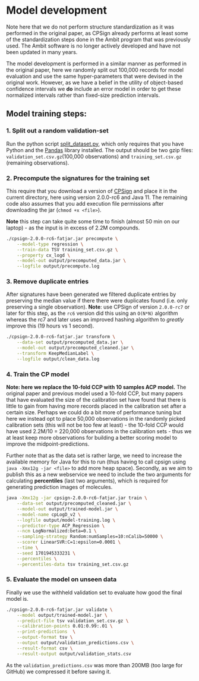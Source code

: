 # Model development

Note here that we do not perform structure standardization as it was performed in the original paper, as CPSign already performs at least some of the standardization steps done in the Ambit program that was previously used. The Ambit software is no longer actively developed and have not been updated in many years.

The model development is performed in a similar manner as performed in the original paper, here we randomly split out 100,000 records for model evaluation and use the same hyper-parameters that were devised in the original work. However, as we have a belief in the utility of object-based confidence intervals we **do** include an error model in order to get these normalized intervals rather than fixed-size prediction intervals.

## Model training steps:

### 1. Split out a random validation-set

Run the python script [split_dataset.py](split_dataset.py), which only requires that you have Python and the [Pandas](https://pandas.pydata.org/) library installed. The output should be two gzip files: `validation_set.csv.gz`(100,000 observations) and `training_set.csv.gz` (remaining observations). 

### 2. Precompute the signatures for the training set

This require that you download a version of [CPSign](https://github.com/arosbio/cpsign) and place it in the current directory, here using version 2.0.0-rc6 and Java 11. The remaining code also assumes that you add execution file permissions after downloading the jar (`chmod +x <file>`). 

**Note** this step can take quite some time to finish (almost 50 min on our laptop) - as the input is in excess of 2.2M compounds.

```bash
./cpsign-2.0.0-rc6-fatjar.jar precompute \
    --model-type regression \
    --train-data TSV training_set.csv.gz \
    --property cx_logd \
    --model-out output/precomputed_data.jar \
    --logfile output/precompute.log
```

### 3. Remove duplicate entries

After signatures have been generated we filtered duplicate entries by preserving the median value if there there were duplicates found (i.e. only preserving a single observation). **Note**: use CPSign of version `2.0.0-rc7` or later for this step, as the `rc6` version did this using an `O(N*N)` algorithm whereas the rc7 and later uses an improved hashing algorithm to *greatly* improve this (19 hours vs 1 second).

```bash
./cpsign-2.0.0-rc6-fatjar.jar transform \
    --data-set output/precomputed_data.jar \
    --model-out output/precomputed_cleaned.jar \
    --transform KeepMedianLabel \
    --logfile output/clean_data.log
```


### 4. Train the CP model

**Note: here we replace the 10-fold CCP with 10 samples ACP model.** The original paper and previous model used a 10-fold CCP, but many papers that have evaluated the size of the calibration set have found that there is little to gain from having more records placed in the calibration set after a certain size. Perhaps we could do a bit more of performance tuning but here we instead opt to place 50,000 observations in the randomly picked calibration sets (this will not be too few at least) - the 10-fold CCP would have used 2.2M/10 = 220,000 observations in the calibration sets - thus we at least keep more observations for building a better scoring model to improve the midpoint-predictions. 

Further note that as the data set is rather large, we need to increase the available memory for Java for this to run (thus having to call cpsign using `java -Xmx12g -jar <file>` to add more heap space). Secondly, as we aim to publish this as a new webservice we need to include the two arguments for calculating **percentiles** (last two arguments), which is required for generating prediction images of molecules.


```bash
java -Xmx12g -jar cpsign-2.0.0-rc6-fatjar.jar train \
    --data-set output/precomputed_cleaned.jar \
    --model-out output/trained-model.jar \
    --model-name cpLogD_v2 \
    --logfile output/model-training.log \
    --predictor-type ACP_Regression \
    --ncm LogNormalized:beta=0.1 \
    --sampling-strategy Random:numSamples=10:nCalib=50000 \
    --scorer LinearSVR:C=1:epsilon=0.0001 \
    --time \
    --seed 1701945333231 \
    --percentiles \
    --percentiles-data tsv training_set.csv.gz 
```


### 5. Evaluate the model on unseen data

Finally we use the withheld validation set to evaluate how good the final model is. 

```bash
./cpsign-2.0.0-rc6-fatjar.jar validate \
    --model output/trained-model.jar \
    --predict-file tsv validation_set.csv.gz \
    --calibration-points 0.01:0.99:.01 \
    --print-predictions  \
    --output-format tsv \
    --output output/validation_predictions.csv \
    --result-format csv \
    --result-output output/validation_stats.csv
```

As the `validation_predictions.csv` was more than 200MB (too large for GitHub) we compressed it before saving it. 




